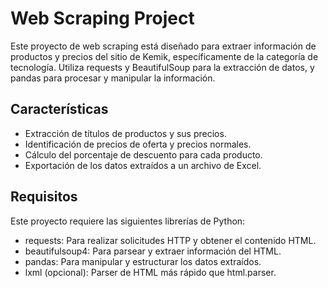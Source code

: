 # __Web Scraping Project__
Este proyecto de web scraping está diseñado para extraer información de productos y precios del sitio de Kemik, específicamente de la categoría de tecnología. Utiliza requests y BeautifulSoup para la extracción de datos, y pandas para procesar y manipular la información. 

## __Características__
* Extracción de títulos de productos y sus precios.
* Identificación de precios de oferta y precios normales.
* Cálculo del porcentaje de descuento para cada producto.
* Exportación de los datos extraídos a un archivo de Excel.
## __Requisitos__
Este proyecto requiere las siguientes librerías de Python:

* requests: Para realizar solicitudes HTTP y obtener el contenido HTML.
* beautifulsoup4: Para parsear y extraer información del HTML.
* pandas: Para manipular y estructurar los datos extraídos.
* lxml (opcional): Parser de HTML más rápido que html.parser.

